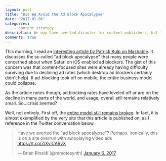 ```yaml
---
layout: post
title: "Did We Avoid the Ad Block Apocalypse"
date: "2017-01-06"
categories:
    - content strategy
description: We may have averted disaster for content publishers, but the experience isn't improving.
comments: true
---
```


This morning, I read an [interesting article by Patrick Kulp on Mashable](http://mashable.com/2017/01/05/ad-blocking-slowing-possibly/#ndN0Cb86Haqs). It discusses the so called "ad block apocalypse" that many people were concerned about when Safari on iOS enabled ad blockers. The gist of this concern was that content-focused sites were already having difficulty surviving due to declining ad rates (which desktop ad blockers certainly didn't help). If ad-blocking took off on mobile, the entire business model could collapse.

As the article notes though, ad blocking rates have leveled off or are on the decline in many parts of the world, and usage, overall still remains relatively small. So...crisis averted?

Well, not entirely. First off, the [entire model still remains broken](http://www.remotesynthesis.com/blog/broken-content). In fact, it is almost exemplified by the very site that this article is published on, as I reference in the Twitter conversation below.

<blockquote class="twitter-tweet" data-partner="tweetdeck"><p lang="en" dir="ltr">Have we averted the &quot;ad block apocalypse&quot;? Perhaps. Ironically, this is on a site overrun with autoplaying video ads <a href="https://t.co/ZiXvlCARvX">https://t.co/ZiXvlCARvX</a></p>&mdash; Brian Rinaldi (@remotesynth) <a href="https://twitter.com/remotesynth/status/817393091573411841">January 6, 2017</a></blockquote>
<script async src="//platform.twitter.com/widgets.js" charset="utf-8"></script>

